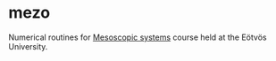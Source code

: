 # mezo
Numerical routines for [Mesoscopic systems](http://oroszl.web.elte.hu/mezo/) course held at the Eötvös University.
